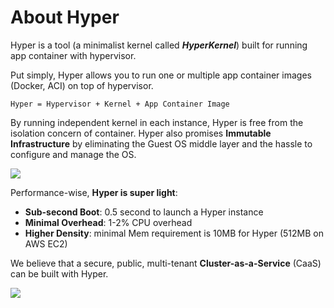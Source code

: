 # About Hyper

Hyper is a tool (a minimalist kernel called ***HyperKernel***) built for running app container with hypervisor.

Put simply, Hyper allows you to run one or multiple app container images (Docker, ACI) on top of hypervisor.

    Hyper = Hypervisor + Kernel + App Container Image

By running independent kernel in each instance, Hyper is free from the isolation concern of container. Hyper also promises **Immutable Infrastructure** by eliminating the Guest OS middle layer and the hassle to configure and manage the OS.

![](https://trello-attachments.s3.amazonaws.com/552cb61fef93933ed62b9135/871x357/1c24746b58ab3aaadd5988216c8c2df1/upload_2015-04-14_at_3.05.23_pm.png)

Performance-wise, **Hyper is super light**:

- **Sub-second Boot**: 0.5 second to launch a Hyper instance
- **Minimal Overhead**: 1-2% CPU overhead
- **Higher Density**: minimal Mem requirement is 10MB for Hyper (512MB on AWS EC2)

We believe that a secure, public, multi-tenant **Cluster-as-a-Service** (CaaS) can be built with Hyper.

![](https://trello-attachments.s3.amazonaws.com/552ba9ad83b51945d06ef23b/940x238/9e7346bfd21bc756361c70d8397e76f2/upload_2015-04-13_at_7.58.15_pm.png)



